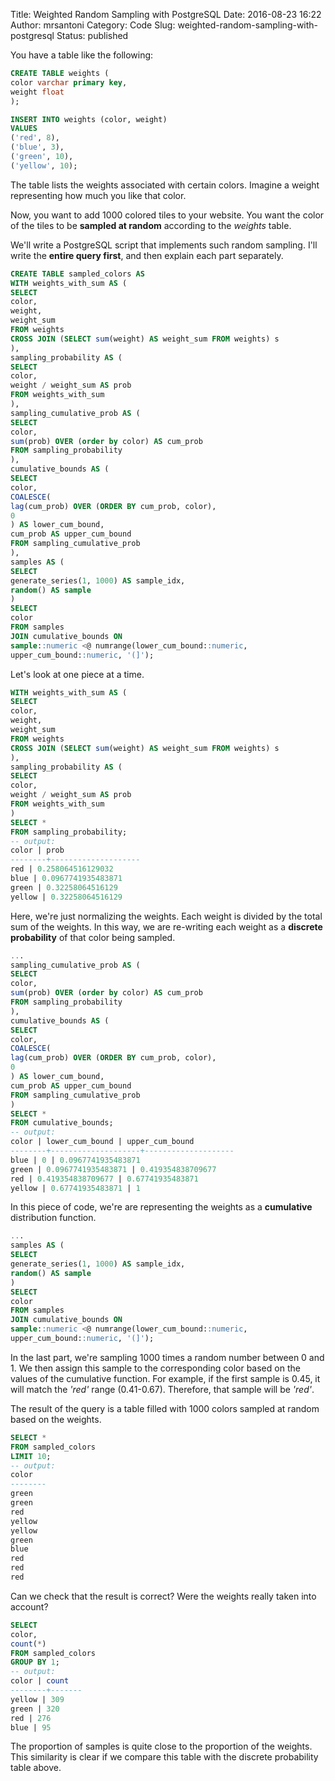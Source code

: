 Title: Weighted Random Sampling with PostgreSQL
Date: 2016-08-23 16:22
Author: mrsantoni
Category: Code
Slug: weighted-random-sampling-with-postgresql
Status: published

You have a table like the following:

```sql
CREATE TABLE weights (
color varchar primary key,
weight float
);

INSERT INTO weights (color, weight)
VALUES
('red', 8),
('blue', 3),
('green', 10),
('yellow', 10);
```

The table lists the weights associated with certain colors. Imagine a
weight representing how much you like that color.

Now, you want to add 1000 colored tiles to your website. You want the
color of the tiles to be **sampled at random** according to the
*weights* table.

We'll write a PostgreSQL script that implements such random sampling.
I'll write the **entire query first**, and then explain each part
separately.

```sql
CREATE TABLE sampled_colors AS
WITH weights_with_sum AS (
SELECT
color,
weight,
weight_sum
FROM weights
CROSS JOIN (SELECT sum(weight) AS weight_sum FROM weights) s
),
sampling_probability AS (
SELECT
color,
weight / weight_sum AS prob
FROM weights_with_sum
),
sampling_cumulative_prob AS (
SELECT
color,
sum(prob) OVER (order by color) AS cum_prob
FROM sampling_probability
),
cumulative_bounds AS (
SELECT
color,
COALESCE(
lag(cum_prob) OVER (ORDER BY cum_prob, color),
0
) AS lower_cum_bound,
cum_prob AS upper_cum_bound
FROM sampling_cumulative_prob
),
samples AS (
SELECT
generate_series(1, 1000) AS sample_idx,
random() AS sample
)
SELECT
color
FROM samples
JOIN cumulative_bounds ON
sample::numeric <@ numrange(lower_cum_bound::numeric,
upper_cum_bound::numeric, '(]');
```

Let's look at one piece at a time.

```sql
WITH weights_with_sum AS (
SELECT
color,
weight,
weight_sum
FROM weights
CROSS JOIN (SELECT sum(weight) AS weight_sum FROM weights) s
),
sampling_probability AS (
SELECT
color,
weight / weight_sum AS prob
FROM weights_with_sum
)
SELECT *
FROM sampling_probability;
-- output:
color | prob
--------+--------------------
red | 0.258064516129032
blue | 0.0967741935483871
green | 0.32258064516129
yellow | 0.32258064516129
```

Here, we're just normalizing the weights. Each weight is divided by the
total sum of the weights. In this way, we are re-writing each weight as
a **discrete probability** of that color being sampled.

```sql
...
sampling_cumulative_prob AS (
SELECT
color,
sum(prob) OVER (order by color) AS cum_prob
FROM sampling_probability
),
cumulative_bounds AS (
SELECT
color,
COALESCE(
lag(cum_prob) OVER (ORDER BY cum_prob, color),
0
) AS lower_cum_bound,
cum_prob AS upper_cum_bound
FROM sampling_cumulative_prob
)
SELECT *
FROM cumulative_bounds;
-- output:
color | lower_cum_bound | upper_cum_bound
--------+--------------------+--------------------
blue | 0 | 0.0967741935483871
green | 0.0967741935483871 | 0.419354838709677
red | 0.419354838709677 | 0.67741935483871
yellow | 0.67741935483871 | 1
```

In this piece of code, we're are representing the weights as a
**cumulative** distribution function.

```sql
...
samples AS (
SELECT
generate_series(1, 1000) AS sample_idx,
random() AS sample
)
SELECT
color
FROM samples
JOIN cumulative_bounds ON
sample::numeric <@ numrange(lower_cum_bound::numeric,
upper_cum_bound::numeric, '(]');
```

In the last part, we're sampling 1000 times a random number between 0
and 1. We then assign this sample to the corresponding color based on
the values of the cumulative function. For example, if the first sample
is 0.45, it will match the *'red'* range (0.41-0.67). Therefore, that
sample will be *'red'*.

The result of the query is a table filled with 1000 colors sampled at
random based on the weights.

```sql
SELECT *
FROM sampled_colors
LIMIT 10;
-- output:
color
--------
green
green
red
yellow
yellow
green
blue
red
red
red
```

Can we check that the result is correct? Were the weights really taken
into account?

```sql
SELECT
color,
count(*)
FROM sampled_colors
GROUP BY 1;
-- output:
color | count
--------+-------
yellow | 309
green | 320
red | 276
blue | 95
```

The proportion of samples is quite close to the proportion of the
weights. This similarity is clear if we compare this table with the
discrete probability table above.
